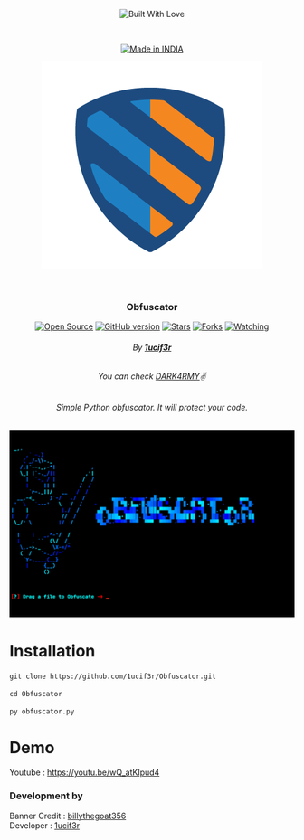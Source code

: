 
<p align=center>
  <img title="Built With Love" src="https://forthebadge.com/images/badges/built-with-love.svg"></p>
  
  <br>
  
  <p align=center>
  <a href="https://1ucif3r.me/"><img title="Made in INDIA" src="https://img.shields.io/badge/MADE%20IN-INDIA-SCRIPT?colorA=%23ff8100&colorB=%23017e40&colorC=%23ff0000&style=for-the-badge"></a>
  </p>
  
  <p align="center">
  <img src="https://github.com/1ucif3r/Obfuscator/blob/main/img/logo.png" alt=" Logo" />
</p>

  <br>
  
  ### <p align="center">Obfuscator<p align="center">
<p align=center>
  <a href="https://1ucif3r.me/"><img title="Open Source" src="https://img.shields.io/badge/Open%20Source-%E2%99%A5-red" ></a>
  <a href="https://1ucif3r.me/"><img title="GitHub version" src="https://d25lcipzij17d.cloudfront.net/badge.svg?id=gh&type=6&v=1.0&x2=0" ></a>
  <a href="https://1ucif3r.me/"><img title="Stars" src="https://img.shields.io/github/stars/1ucif3r/Obfuscator?style=social" ></a>
  <a href="https://github.com/1ucif3r/network/members"><img title="Forks" src="https://img.shields.io/github/forks/1ucif3r/Obfuscator?color=red&style=flat-square"></a>
  <a href="https://github.com/1ucif3r"><img title="Watching" src="https://img.shields.io/github/watchers/1ucif3r/Obfuscator?label=Watchers&color=blue&style=flat-square"></a>
 

###### <p align="center"> By [**1ucif3r**](https://github.com/1ucif3r)
###### <p align="center"> *You can check [DARK4RMY](https://github.com/1ucif3r)✌*

###### <p align="center">Simple Python obfuscator. It will protect your code. <p align="center">


 

 <p align="center">

  <img src="https://github.com/1ucif3r/Obfuscator/blob/main/img/obf.png" alt="ss"/>

</p>
  
# Installation
`git clone https://github.com/1ucif3r/Obfuscator.git`

`cd Obfuscator`

`py obfuscator.py`

# Demo 

Youtube : https://youtu.be/wQ_atKIpud4


### Development by

Banner Credit : [billythegoat356](https://github.com/billythegoat356)<br>
Developer : [1ucif3r](https://github.com/1ucif3r)
